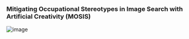 ### Mitigating Occupational Stereotypes in Image Search with Artificial Creativity (MOSIS)
![image](https://user-images.githubusercontent.com/5422113/225671772-cbd00d89-ed81-415a-a653-359de032c1e1.png)
